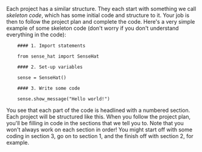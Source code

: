 Each project has a similar structure. They each start with something we call *skeleton code*, which has some initial code and structure to it. Your job is then to follow the project plan and complete the code. Here's a very simple example of some skeleton code (don't worry if you don't understand everything in the code):

        #### 1. Import statements

        from sense_hat import SenseHat

        #### 2. Set-up variables

        sense = SenseHat()

        #### 3. Write some code

        sense.show_message("Hello world!")

You see that each part of the code is headlined with a numbered section. Each project will be structured like this. When you follow the project plan, you'll be filling in code in the sections that we tell you to. Note that you won't always work on each section in order! You might start off with some coding in section 3, go on to section 1, and the finish off with section 2, for example.
